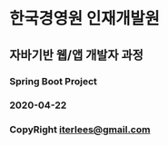 # 한국경영원 인재개발원
## 자바기반 웹/앱 개발자 과정

### Spring Boot Project
### 2020-04-22

### CopyRight iterlees@gmail.com

